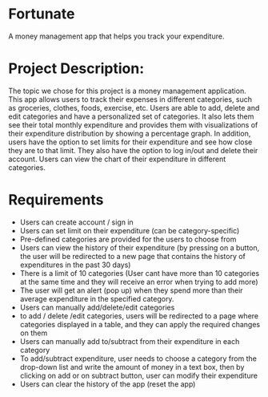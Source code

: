# Fortunate
A money management app that helps you track your expenditure.

# Project Description:

The topic we chose for this project is a money management application. This app allows users to track their expenses in different categories, such as groceries, clothes, foods, exercise, etc. Users are able to add, delete and edit categories and have a personalized set of categories. It also lets them see their total monthly expenditure and provides them with visualizations of their expenditure distribution by showing a percentage graph. In addition, users have the option to set limits for their expenditure and see how close they are to that limit. They also have the option to log in/out and delete their account. Users can view the chart of their expenditure in different categories.

# Requirements
* Users can create account / sign in 
* Users can set limit on their expenditure (can be category-specific)
* Pre-defined categories are provided for the users to choose from 
* Users can view the history of their expenditure (by pressing on a button, the user will be redirected to a new page that contains the history of expenditures in the past 30 days)
* There is a limit of 10 categories (User cant have more than 10 categories at the same time and they will receive an error when trying to add more)
* The user will get an alert (pop up) when they spend more than their average expenditure in the specified category.
* Users can manually add/delete/edit categories 
* to add / delete /edit categories, users will be redirected to a page where categories displayed in a table, and they can apply the required changes on them
* Users can manually add to/subtract from their expenditure in each category
* To add/subtract expenditure, user needs to choose a category from the drop-down list and write the amount of money in a text box, then by clicking on add or on subtract button, user can modify their expenditure 
* Users can clear the history of the app (reset the app)
